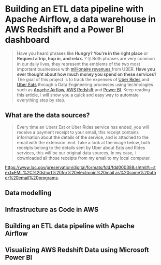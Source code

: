 # Building an ETL data pipeline with Apache Airflow, a data warehouse in AWS Redshift and a Power BI dashboard

<p align="justify">
  
> Have you heard phrases like **Hungry? You're in the right place** or **Request a trip, hop in, and relax.** ? :roll_eyes: Both phrases are very common in our daily lives, they represent the emblems of the two most important businesses with <a href="https://qz.com/1889602/uber-q2-2020-earnings-eats-is-now-bigger-than-rides/"> millionaire revenues </a> from UBER. **Have you ever thought about how much money you spend on these services?** The goal of this project is to track the expenses of <a href="https://www.uber.com/">Uber Rides</a> and <a  href="https://www.ubereats.com/">Uber Eats</a> through a Data Engineering processes using technologies such as <a href="https://airflow.apache.org/">Apache Airflow</a>, <a href="https://aws.amazon.com/es/redshift/">AWS Redshift</a> and <a href="https://powerbi.microsoft.com/es-es/">Power BI</a>. Keep reading this article, I will show you a quick and easy way to automate everything step by step.

</p>

## What are the data sources?

<p align="justify">
  
> Every time an Ubers Eat or Uber Rides service has ended, you will receive a payment receipt to your email, this receipt contains information about the details of the service, and is attached to the email with the extension .eml. Take a look at the image below, both receipts belong to the details sent by Uber about Eats and Rides services, this will be our original data sources, In my case, I downloaded all those receipts from my email to my local computer.

</p>



https://www.loc.gov/preservation/digital/formats/fdd/fdd000388.shtml#:~:text=EML%2C%20short%20for%20electronic%20mail,as%20some%20other%20email%20programs.

## Data modelling
## Infrastructure as Code in AWS
## Building an ETL data pipeline with Apache Airflow
## Visualizing AWS Redshift Data using Microsoft Power BI





